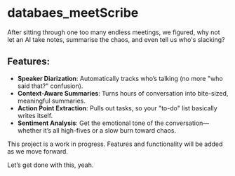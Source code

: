 # databaes_meetScribe

After sitting through one too many endless meetings, we figured, why not let an AI take notes, summarise the chaos, and even tell us who's slacking?

## Features:
- **Speaker Diarization**: Automatically tracks who’s talking (no more "who said that?" confusion).
- **Context-Aware Summaries**: Turns hours of conversation into bite-sized, meaningful summaries.
- **Action Point Extraction**: Pulls out tasks, so your "to-do" list basically writes itself.
- **Sentiment Analysis**: Get the emotional tone of the conversation—whether it’s all high-fives or a slow burn toward chaos.

This project is a work in progress. Features and functionality will be added as we move forward.

Let’s get done with this, yeah.
